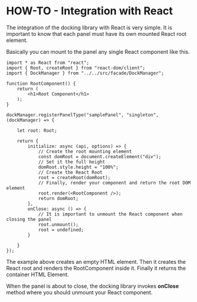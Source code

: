 # HOW-TO - Integration with React

The integration of the docking library with React is very simple.
It is important to know that each panel must have its own mounted React root element.

Basically you can mount to the panel any single React component like this.

```tsx
import * as React from "react";
import { Root, createRoot } from "react-dom/client";
import { DockManager } from "../../src/facade/DockManager";

function RootComponent() {
    return (
        <h1>Root Component</h1>
    );
}

dockManager.registerPanelType("samplePanel", "singleton", (dockManager) => {

    let root: Root;

    return {
        initialize: async (api, options) => {
            // Create the root mounting element
            const domRoot = document.createElement("div");
            // Set it the full height
            domRoot.style.height = "100%";
            // Create the React Root
            root = createRoot(domRoot);
            // Finally, render your component and return the root DOM element
            root.render(<RootComponent />);
            return domRoot;
        },
        onClose: async () => {
            // It is important to unmount the React component when closing the panel
            root.unmount();
            root = undefined;
        }

    }
});
```
The example above creates an empty HTML element. Then it creates the React root and renders
the RootComponent inside it. Finally it returns the container HTML Element.

When the panel is about to close, the docking library invokes **onClose** method where you
should unmount your React component.

